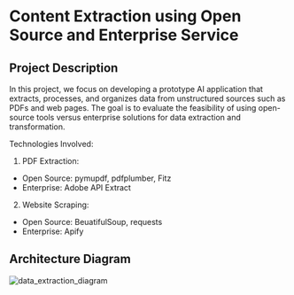 # Content Extraction using Open Source and Enterprise Service

## Project Description

In this project, we focus on developing a prototype AI application that extracts, processes, and organizes data from unstructured sources such as PDFs and web pages. The goal is to evaluate the feasibility of using open-source tools versus enterprise solutions for data extraction and transformation.

Technologies Involved:
1. PDF Extraction: 
  * Open Source: pymupdf, pdfplumber, Fitz
  * Enterprise: Adobe API Extract
2. Website Scraping:
  * Open Source: BeuatifulSoup, requests
  * Enterprise: Apify

## Architecture Diagram
![data_extraction_diagram](https://github.com/user-attachments/assets/253c875a-afa6-4353-9f5a-04231af16d78)

